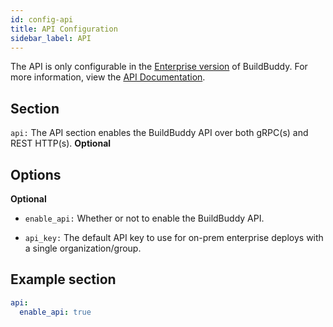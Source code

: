 ```yaml
---
id: config-api
title: API Configuration
sidebar_label: API
---
```


The API is only configurable in the [Enterprise version](enterprise.md) of BuildBuddy. For more information, view the [API Documentation](enterprise-api.md).

## Section

`api:` The API section enables the BuildBuddy API over both gRPC(s) and REST HTTP(s). **Optional**

## Options

**Optional**

- `enable_api:` Whether or not to enable the BuildBuddy API.

- `api_key:` The default API key to use for on-prem enterprise deploys with a single organization/group.

## Example section

```yaml title="config.yaml"
api:
  enable_api: true
```
